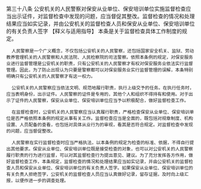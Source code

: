 第三十八条  公安机关的人民警察对保安从业单位、保安培训单位实施监督检查应当出示证件，对监督检查中发现的问题，应当督促其整改。监督检查的情况和处理结果应当如实记录，并由公安机关的监督检查人员和保安从业单位、保安培训单位的有关负责人签字 
     【释义与适用指导】  本条是关于监督检查具体工作制度的规定。

      人民警察是一个广义概念，不仅包括公安机关的人民警察，还包括国家安全机关、监狱、劳动教养管理机关的人民警察和人民法院、人民检察院的司法警察。依照本条例的规定，对保安服务业进行监督管理是公安机关的职责，只有公安机关的人民警察才有权对保安服务业依法实行监督管理。因此，为了防止出现认为只要是警察都可以对保安服务业实行监督管理的误解，本条特别明确只有公安机关的人民警察才有这一权力。

      公安机关的人民警察应当依法文明、规范地履行职责，执行上级交予的任务。在执行任务时，应当表明身份，出示证件。人民警察的证件是专用的，其他个人和组织不得持有和使用。对于出示了证件的人民警察，保安从业单位、保安培训单位应当予以积极配合，做好监督检查工作。 

      在监督检查时，公安机关的人民警察应当认真履行职责，严格检查保安从业单位、保安培训单位是否严格依照本条例的规定从事有关工作。监督检查应当是全面的，既包括对规章制度、机构设置、人员配备的查看，也包括对具体从业行为的审视，看其是否符合规定。对监督检查中发现的问题，应当督促整改。

      人民警察在实行监督检查时应当严格执法，以本条例的规定为检查的标准、依据，不得自行提出其他要求。保安从业单位、保安培训单位既是接受检查的对象，也可以对公安机关的人民警察履行职责的行为进行监督，可以对其监督检查行为提出意见、建议。为了充分发挥各方作用，做好监督检查工作，本条规定，监督检查的情况和处理结果应当如实记录，并由公安机关的监督检查人员和保安从业单位、保安培训单位的有关负责人签字。如果保安从业单位、保安培训单位的有关负责人拒绝签字，公安机关的监督检查人员应当认真做好记录，留存证据，及时向上级汇报，以便作进一步的调查处理。 